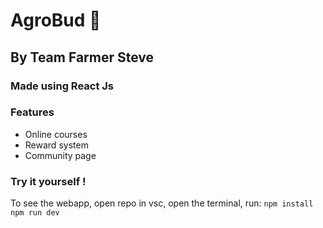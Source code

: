 # AgroBud 🌱
## By Team Farmer Steve
### Made using React Js
### Features
- Online courses
- Reward system
- Community page
### Try it yourself !
To see the webapp, open repo in vsc, open the terminal, run:
```npm install``` 
```npm run dev```
